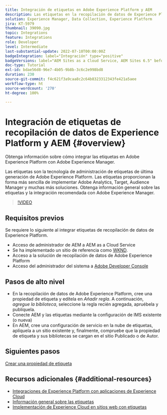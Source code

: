 ```yaml
---
title: Integración de etiquetas en Adobe Experience Platform y AEM
description: Las etiquetas en la recopilación de datos de Experience Platform son la solución de administración de etiquetas de última generación de Adobe y la mejor manera de implementar Adobe Analytics, Target, Audience Manager y muchas más soluciones. Obtenga información general sobre las etiquetas en Adobe Experience Platform y la integración recomendada con Adobe Experience Manager.
solution: Experience Manager, Data Collection, Experience Platform
jira: KT-5979
thumbnail: 39090.jpg
topic: Integrations
feature: Integrations
role: Developer
level: Intermediate
last-substantial-update: 2022-07-10T00:00:00Z
badgeIntegration: label="Integración" type="positive"
badgeVersions: label="AEM Sites as a Cloud Service, AEM Sites 6.5" before-title="false"
doc-type: Tutorial
exl-id: bdae56d8-96e7-4b05-9b8b-3c6c2e998bd8
duration: 230
source-git-commit: f4c621f3a9caa8c2c64b8323312343fe421a5aee
workflow-type: ht
source-wordcount: '270'
ht-degree: 100%

---
```


# Integración de etiquetas de recopilación de datos de Experience Platform y AEM {#overview}

Obtenga información sobre cómo integrar las etiquetas en Adobe Experience Platform con Adobe Experience Manager.

Las etiquetas son la tecnología de administración de etiquetas de última generación de Adobe Experience Platform. Las etiquetas proporcionan la forma más sencilla de implementar Adobe Analytics, Target, Audience Manager y muchas más soluciones. Obtenga información general sobre las etiquetas y la integración recomendada con Adobe Experience Manager.

>[!VIDEO](https://video.tv.adobe.com/v/3445203?quality=12&learn=on&captions=spa)

## Requisitos previos

Se requiere lo siguiente al integrar etiquetas de recopilación de datos de Experience Platform.

+ Acceso de administrador de AEM a AEM as a Cloud Service
+ Se ha implementado un sitio de referencia como [WKND]( https://github.com/adobe/aem-guides-wknd).
+ Acceso a la solución de recopilación de datos de Adobe Experience Platform
+ Acceso del administrador del sistema a [Adobe Developer Console](https://developer.adobe.com/developer-console/)


## Pasos de alto nivel

+ En la recopilación de datos de Adobe Experience Platform, cree una propiedad de etiqueta y edítela en _Añadir regla_. A continuación, _agregue la biblioteca_, seleccione la regla recién agregada, apruébela y publíquela.
+ Conecte AEM y las etiquetas mediante la configuración de IMS existente (o nueva)
+ En AEM, cree una configuración de servicio en la nube de etiquetas, aplíquela a un sitio existente y, finalmente, compruebe que la propiedad de etiqueta y sus bibliotecas se cargan en el sitio Publicado o de Autor.

## Siguientes pasos

[Crear una propiedad de etiqueta](create-tag-property.md)

## Recursos adicionales {#additional-resources}

+ [Integraciones de Experience Platform con aplicaciones de Experience Cloud](https://experienceleague.adobe.com/docs/platform-learn/tutorials/intro-to-platform/integrations-with-experience-cloud-applications.html?lang=es)
+ [Información general sobre las etiquetas](https://experienceleague.adobe.com/docs/experience-platform/tags/home.html?lang=es)
+ [Implementación de Experience Cloud en sitios web con etiquetas](https://experienceleague.adobe.com/docs/platform-learn/implement-in-websites/overview.html?lang=es)
